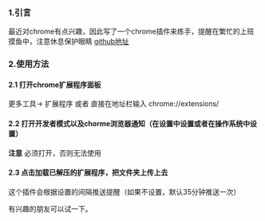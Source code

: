 ### 1.引言
最近对chrome有点兴趣，因此写了一个chrome插件来练手，提醒在繁忙的上班摸鱼中，注意休息保护眼睛
[github地址](https://github.com/Kinghonga/yufeng)

### 2.使用方法
#### 2.1 打开chrome扩展程序面板
更多工具-> 扩展程序
或者
直接在地址栏输入
chrome://extensions/

#### 2.2 打开开发者模式以及chorme浏览器通知（在设置中设置或者在操作系统中设置）
**注意** 必须打开，否则无法使用
#### 2.3 点击加载已解压的扩展程序，把文件夹上传上去

这个插件会根据设置的间隔推送提醒（如果不设置，默认35分钟推送一次）

有兴趣的朋友可以试一下。


